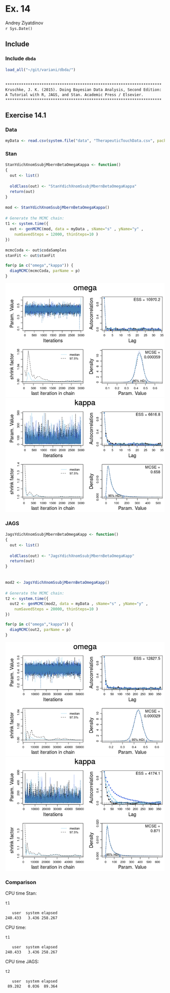 # Ex. 14
Andrey Ziyatdinov  
`r Sys.Date()`  



## Include 

### Include `dbda`


```r
load_all("~/git/variani/dbda/")
```

```

*********************************************************************
Kruschke, J. K. (2015). Doing Bayesian Data Analysis, Second Edition:
A Tutorial with R, JAGS, and Stan. Academic Press / Elsevier.
*********************************************************************
```

## Exercise 14.1

### Data


```r
myData <- read.csv(system.file("data", "TherapeuticTouchData.csv", package = "dbda"))
```

### Stan


```r
StanYdichXnomSsubjMbernBetaOmegaKappa <- function()
{
  out <- list()
  
  oldClass(out) <- "StanYdichXnomSsubjMbernBetaOmegaKappa"
  return(out)
}

mod <- StanYdichXnomSsubjMbernBetaOmegaKappa()

# Generate the MCMC chain:
t1 <- system.time({
  out <- genMCMC(mod, data = myData , sName="s" , yName="y" ,  
    numSavedSteps = 12000, thinSteps=10 )
})

mcmcCoda <- out$codaSamples
stanFit <- out$stanFit           
```



```r
for(p in c("omega","kappa")) { 
  diagMCMC(mcmcCoda, parName = p)
}
```

![](figures-14/diag_stan-1.png) ![](figures-14/diag_stan-2.png) 


### JAGS


```r
JagsYdichXnomSsubjMbernBetaOmegaKapp <- function()
{
  out <- list()
  
  oldClass(out) <- "JagsYdichXnomSsubjMbernBetaOmegaKapp"
  return(out)
}


mod2 <- JagsYdichXnomSsubjMbernBetaOmegaKapp()

# Generate the MCMC chain:
t2 <- system.time({
  out2 <- genMCMC(mod2, data = myData , sName="s" , yName="y" ,  
    numSavedSteps = 20000, thinSteps=10 )
})
```


```r
for(p in c("omega","kappa")) { 
  diagMCMC(out2, parName = p)
}
```

![](figures-14/diag_jags-1.png) ![](figures-14/diag_jags-2.png) 
  
### Comparison

CPU time Stan:


```r
t1
```

```
   user  system elapsed 
240.433   3.436 258.267 
```
  CPU time:


```r
t1
```

```
   user  system elapsed 
240.433   3.436 258.267 
```
CPU time JAGS:


```r
t2
```

```
   user  system elapsed 
 89.282   0.036  89.364 
```


